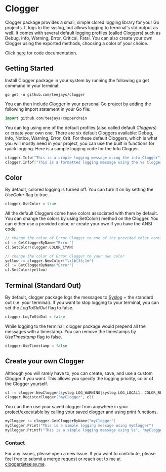 # Clogger

Clogger package provides a small, simple clored logging library for your Go projects. It logs to the syslog, but allows logging to terminal's std output as well. It comes with several default logging profiles (called Cloggers) such as Debug, Info, Warning, Error, Critical, Fatal. You can also create your own Clogger using the exported methods, choosing a color of your choice.

Click [here](https://godoc.org/github.com/teejays/clogger) for code documentation.
 
## Getting Started

Install Clogger package in your system  by running the following go get command in your terminal:

`go get -u github.com/teejays/clogger`

You can then include Clogger in your personal Go project by adding the following import statement in your Go file:
```go
import github.com/teejays/copperchain
```

You can log using one of the default profiles (also called default _Cloggers_) or create your own one. There are six default Cloggers available: Debug, Info, Notice, Warning, Error, Crit. For these default Cloggers, which is what you will mostly need in your project, you can use the built in functions for quick logging. Here is a sample logging code for the Info Clogger.

```go
clogger.Info("This is a simple logging message using the info Clogger")
clogger.Infof("This is a formatted logging message using the %s Clogger", "info")
```

## Color
By default, colored logging is turned off. You can turn it on by setting the _UseColor_ flag to true.
```go
clogger.UseColor = true
```
All the default Cloggers come have colors associated with them by default. You can change the colors by using SetColor() method on the Clogger. You can either use a provided color, or create your own if you have the ANSI code. 
```go
// change the color of Error Clogger to one of the provided color contsants
cl := GetCloggerByName("Error")
cl.SetColor(clogger.COLOR_CYAN)
```
```go
// change the color of Error Clogger to your own color
yellow := clogger.NewColor("\x1b[33;1m")
cl := GetCloggerByName("Error")
cl.SetColor(yellow)
```

## Terminal (Standard Out)
By default, clogger package logs the messages to [Syslog](https://en.wikipedia.org/wiki/Syslog) + the standard out (i.e. your terminal). If you want to stop logging to your terminal, you can set the _LogToStdOut_ flag to false.
```go
clogger.LogToStdOut = false
```
While logging to the terminal, clogger package would prepend all the messages with a timestamp. You can remove the timestamps by _UseTimestamp_ flag to false.
```go
clogger.UseTimestamp = false
```

## Create your own Clogger
Although you will rarely have to, you can create, save, and use a custom Clogger if you want. This allows you specify the logging priority, color of the Clogger yourself. 
```go
cl := clogger.NewClogger(syslog.LOG_WARNING|syslog.LOG_LOCAL1, COLOR_RED)
clogger.RegisterClogger("myClogger", cl)
```
You can then use your saved clogger from anywhere in your project/executable by calling your saved clogger and using print functions.
```go
myClogger := clogger.GetCloggerByName("myClogger")
myClogger.Print("This is a simple logging message using myClogger")
myClogger.Printf("This is a simple logging message using %s", "myClogger")
```

  ### Contact
For any issues, please open a new issue. If you want to contribute, please feel free to submit a merge request or reach out to me at clogger@teejay.me.

